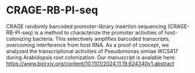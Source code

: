 # CRAGE-RB-PI-seq
CRAGE randomly barcoded promoter-library insertion sequencing (CRAGE-RB-PI-seq) is a method to characterize the promoter activities of host-colonizing bacteria. This selectively amplifies barcoded transcripts, overcoming interference from host RNA. As a proof of concept, we analyzed the transcriptional activities of Pseudomonas simiae WCS417 during Arabidopsis root colonization. Our manuscript is avalable here: https://www.biorxiv.org/content/10.1101/2024.11.19.624340v1.abstract
